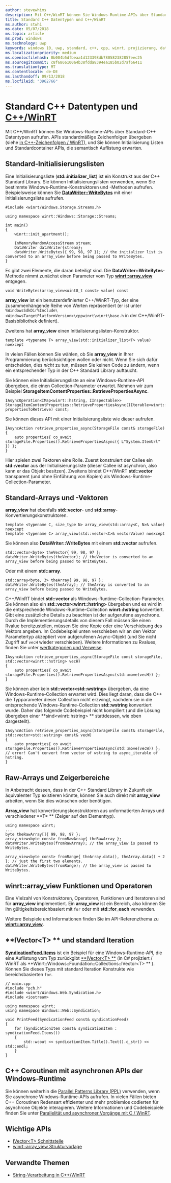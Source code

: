 ```yaml
---
author: stevewhims
description: Mit C++/WinRT können Sie Windows-Runtime-APIs über Standard-C++ Datentypen aufrufen.
title: Standard C++ Datentypen und C++/WinRT
ms.author: stwhi
ms.date: 05/07/2018
ms.topic: article
ms.prod: windows
ms.technology: uwp
keywords: windows 10, uwp, standard, c++, cpp, winrt, projizierung, datentypen
ms.localizationpriority: medium
ms.openlocfilehash: 0b004b5dfbeaa1d123398db780582382857eec25
ms.sourcegitcommit: c8f6866100a4b38fdda8394ea185b02d7af66411
ms.translationtype: MT
ms.contentlocale: de-DE
ms.lasthandoff: 09/13/2018
ms.locfileid: "3962766"
---
```

# <a name="standard-c-data-types-and-cwinrtwindowsuwpcpp-and-winrt-apisintro-to-using-cpp-with-winrt"></a>Standard C++ Datentypen und [C++/WinRT](/windows/uwp/cpp-and-winrt-apis/intro-to-using-cpp-with-winrt)
Mit C++/WinRT können Sie Windows-Runtime-APIs über Standard-C++ Datentypen aufrufen. APIs standardmäßige Zeichenfolgen übergeben (siehe [in C++-Zeichenfolgen / WinRT](strings.md)), und Sie können Initialisierung Listen und Standardcontainer APIs, die semantisch Auflistung erwarten.

## <a name="standard-initializer-lists"></a>Standard-Initialisierungslisten
Eine Initialisierungsliste (**std::initializer_list**) ist ein Konstrukt aus der C++ Standard Library. Sie können Initialisierungslisten verwenden, wenn Sie bestimmte Windows-Runtime-Konstruktoren und -Methoden aufrufen. Beispielsweise können Sie [**DataWriter::WriteBytes**](/uwp/api/windows.storage.streams.datawriter.writebytes) mit einer Initialisierungsliste aufrufen.

```cppwinrt
#include <winrt/Windows.Storage.Streams.h>

using namespace winrt::Windows::Storage::Streams;

int main()
{
    winrt::init_apartment();

    InMemoryRandomAccessStream stream;
    DataWriter dataWriter{stream};
    dataWriter.WriteBytes({ 99, 98, 97 }); // the initializer list is converted to an array_view before being passed to WriteBytes.
}
```

Es gibt zwei Elemente, die daran beteiligt sind. Die **DataWriter::WriteBytes**-Methode nimmt zunächst einen Parameter vom Typ [**winrt::array_view**](/uwp/cpp-ref-for-winrt/array-view) entgegen.

```cppwinrt
void WriteBytes(array_view<uint8_t const> value) const
```

 **array_view** ist ein benutzerdefinierter C++/WinRT-Typ, der eine zusammenhängende Reihe von Werten repräsentiert (er ist unter `%WindowsSdkDir%Include\<WindowsTargetPlatformVersion>\cppwinrt\winrt\base.h` in der C++/WinRT-Basisbibliothek definiert).

Zweitens hat **array_view** einen Initialisierungslisten-Konstruktor.

```cppwinrt
template <typename T> array_view(std::initializer_list<T> value) noexcept
```

In vielen Fällen können Sie wählen, ob Sie **array_view** in Ihrer Programmierung berücksichtigen wollen oder nicht. Wenn Sie sich dafür entscheiden, dies *nicht* zu tun, müssen Sie keinen Code zu ändern, wenn ein entsprechender Typ in der C++ Standard Library auftaucht.

Sie können eine Initialisierungsliste an eine Windows-Runtime-API übergeben, die einen Collection-Parameter erwartet. Nehmen wir zum Beispiel **StorageItemContentProperties::RetrievePropertiesAsync**.

```cppwinrt
IAsyncOperation<IMap<winrt::hstring, IInspectable>> StorageItemContentProperties::RetrievePropertiesAsync(IIterable<winrt::hstring> propertiesToRetrieve) const;
```

Sie können dieses API mit einer Initialisierungsliste wie dieser aufrufen.

```cppwinrt
IAsyncAction retrieve_properties_async(StorageFile const& storageFile)
{
    auto properties{ co_await storageFile.Properties().RetrievePropertiesAsync({ L"System.ItemUrl" }) };
}
```

Hier spielen zwei Faktoren eine Rolle. Zuerst konstruiert der Callee ein **std::vector** aus der Initialisierungsliste (dieser Callee ist asynchron, also kann er das Objekt besitzen). Zweitens bindet C++/WinRT **std::vector** transparent (und ohne Einführung von Kopien) als Windows-Runtime-Collection-Parameter.

## <a name="standard-arrays-and-vectors"></a>Standard-Arrays und -Vektoren
**array_view** hat ebenfalls **std::vector**- und **std::array**-Konvertierungskonstruktoren.

```cppwinrt
template <typename C, size_type N> array_view(std::array<C, N>& value) noexcept
template <typename C> array_view(std::vector<C>& vectorValue) noexcept
```

Sie können also **DataWriter::WriteBytes** mit einem **std::vector** aufrufen.

```cppwinrt
std::vector<byte> theVector{ 99, 98, 97 };
dataWriter.WriteBytes(theVector); // theVector is converted to an array_view before being passed to WriteBytes.
```

Oder mit einem **std::array**.

```cppwinrt
std::array<byte, 3> theArray{ 99, 98, 97 };
dataWriter.WriteBytes(theArray); // theArray is converted to an array_view before being passed to WriteBytes.
```

C++/WinRT bindet **std::vector** als Windows-Runtime-Collection-Parameter. Sie können also ein **std::vector&lt;winrt::hstring&gt;** übergeben und es wird in die entsprechende Windows-Runtime-Collection **winrt::hstring** konvertiert. Gibt eine zusätzliche Details zu beachten ist der aufgerufene asynchrone. Durch die Implementierungsdetails von diesem Fall müssen Sie einen Rvalue bereitzustellen, müssen Sie eine Kopie oder eine Verschiebung des Vektors angeben. Im Codebeispiel unten verschieben wir an den Vektor Parametertyp akzeptiert vom aufgerufenen Async-Objekt (und Sie nicht Zugriff auf `vecH` wieder verschieben). Weitere Informationen zu Rvalues, finden Sie unter [wertkategorien und Verweise](cpp-value-categories.md).

```cppwinrt
IAsyncAction retrieve_properties_async(StorageFile const storageFile, std::vector<winrt::hstring> vecH)
{
    auto properties{ co_await storageFile.Properties().RetrievePropertiesAsync(std::move(vecH)) };
}
```

Sie können aber kein **std::vector&lt;std::wstring&gt;** übergeben, da eine Windows-Runtime-Collection erwartet wird. Dies liegt daran, dass die C++ die Typparameter dieser Collection nicht erzwingt, nachdem sie in die entsprechende Windows-Runtime-Collection **std::wstring** konvertiert wurde. Daher das folgende Codebeispiel nicht kompiliert (und die Lösung übergeben einer **sind&lt;winrt::hstring&gt; ** stattdessen, wie oben dargestellt).

```cppwinrt
IAsyncAction retrieve_properties_async(StorageFile const& storageFile, std::vector<std::wstring> const& vecW)
{
    auto properties{ co_await storageFile.Properties().RetrievePropertiesAsync(std::move(vecW)) }; // error! Can't convert from vector of wstring to async_iterable of hstring.
}
```

## <a name="raw-arrays-and-pointer-ranges"></a>Raw-Arrays und Zeigerbereiche
In Anbetracht dessen, dass in der C++ Standard Library in Zukunft ein äquivalenter Typ existieren könnte, können Sie auch direkt mit **array_view** arbeiten, wenn Sie dies wünschen oder benötigen.

**Array_view** hat konvertierungskonstruktoren aus unformatierten Arrays und verschiedener **T&ast; ** (Zeiger auf den Elementtyp).

```cppwinrt
using namespace winrt;
...
byte theRawArray[]{ 99, 98, 97 };
array_view<byte const> fromRawArray{ theRawArray };
dataWriter.WriteBytes(fromRawArray); // the array_view is passed to WriteBytes.

array_view<byte const> fromRange{ theArray.data(), theArray.data() + 2 }; // just the first two elements.
dataWriter.WriteBytes(fromRange); // the array_view is passed to WriteBytes.
```

## <a name="winrtarrayview-functions-and-operators"></a>winrt::array_view Funktionen und Operatoren
Eine Vielzahl von Konstruktoren, Operatoren, Funktionen und Iteratoren sind für **array_view** implementiert. Ein **array_view** ist ein Bereich, also können Sie ihn gültigkeitsbereichbasiert mit `for` oder mit **std::for_each** verwenden.

Weitere Beispiele und Informationen finden Sie im API-Referenzthema zu [**winrt::array_view**](/uwp/cpp-ref-for-winrt/array-view).

## <a name="ivectorlttgt-and-standard-iteration-constructs"></a>**IVector&lt;T&gt; ** und standard Iteration
[**SyndicationFeed.Items**](/uwp/api/windows.web.syndication.syndicationfeed.items) ist ein Beispiel für eine Windows-Runtime-API, die eine Auflistung vom Typ zurückgibt [**IVector&lt;T&gt; **](/uwp/api/windows.foundation.collections.ivector_t_) (in C# projiziert / WinRT als **Winrt::Windows::Foundation::Collections::IVector&lt;T&gt; ** ). Können Sie dieses Typs mit standard Iteration Konstrukte wie bereichsbasierten `for`.

```cppwinrt
// main.cpp
#include "pch.h"
#include <winrt/Windows.Web.Syndication.h>
#include <iostream>

using namespace winrt;
using namespace Windows::Web::Syndication;

void PrintFeed(SyndicationFeed const& syndicationFeed)
{
    for (SyndicationItem const& syndicationItem : syndicationFeed.Items())
    {
        std::wcout << syndicationItem.Title().Text().c_str() << std::endl;
    }
}
```

## <a name="c-coroutines-with-asynchronous-windows-runtime-apis"></a>C++ Coroutinen mit asynchronen APIs der Windows-Runtime
Sie können weiterhin die [Parallel Patterns Library (PPL)](/cpp/parallel/concrt/parallel-patterns-library-ppl) verwenden, wenn Sie asynchrone Windows-Runtime-APIs aufrufen. In vielen Fällen bieten C++ Coroutinen Redensart effizienter und mehr problemlos codierten für asynchrone Objekte interagieren. Weitere Informationen und Codebeispiele finden Sie unter [Parallelität und asynchroner Vorgänge mit C / WinRT](concurrency.md).

## <a name="important-apis"></a>Wichtige APIs
* [IVector&lt;T&gt; Schnittstelle](/uwp/api/windows.foundation.collections.ivector_t_)
* [winrt::array_view Strukturvorlage](/uwp/cpp-ref-for-winrt/array-view)

## <a name="related-topics"></a>Verwandte Themen
* [String-Verarbeitung in C++/WinRT](strings.md)
